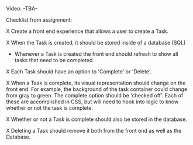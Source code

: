 Video: -TBA-

Checklist from assignment:

X Create a front end experience that allows a user to create a Task.

X When the Task is created, it should be stored inside of a database (SQL)
- Whenever a Task is created the front end should refresh to show all tasks that need to be completed.

X Each Task should have an option to 'Complete' or 'Delete'.

X When a Task is complete, its visual representation should change on the front end. For example, the background of the task container could change from gray to green. The complete option should be 'checked off'. Each of these are accomplished in CSS, but will need to hook into logic to know whether or not the task is complete.

X Whether or not a Task is complete should also be stored in the database.

X Deleting a Task should remove it both from the front end as well as the Database.